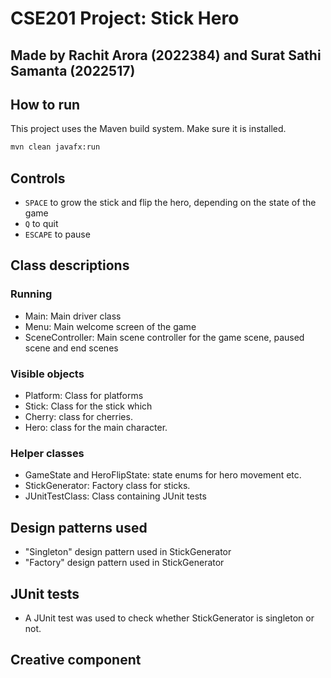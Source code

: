 # CSE201 Project: Stick Hero

## Made by Rachit Arora (2022384) and Surat Sathi Samanta (2022517)

## How to run

This project uses the Maven build system. Make sure it is installed.

```cmd
mvn clean javafx:run
```

## Controls

- `SPACE` to grow the stick and flip the hero, depending on the state of the game
- `Q` to quit
- `ESCAPE` to pause

## Class descriptions

### Running
- Main: Main driver class
- Menu: Main welcome screen of the game
- SceneController: Main scene controller for the game scene, paused scene and end scenes

### Visible objects
- Platform: Class for platforms
- Stick: Class for the stick which 
- Cherry: class for cherries.
- Hero: class for the main character.

### Helper classes
- GameState and HeroFlipState: state enums for hero movement etc.
- StickGenerator: Factory class for sticks.
- JUnitTestClass: Class containing JUnit tests

## Design patterns used

- "Singleton" design pattern used in StickGenerator
- "Factory" design pattern used in StickGenerator

## JUnit tests

- A JUnit test was used to check whether StickGenerator is singleton or not.

## Creative component